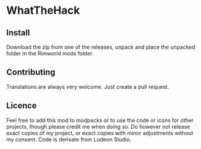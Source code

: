 # WhatTheHack

## Install

Download the zip from one of the releases, unpack and place the unpacked folder in the Rimworld mods folder. 

## Contributing

Translations are always very welcome. Just create a pull request.

## Licence
Feel free to add this mod to modpacks or to use the code or icons for other projects, though please credit me when doing so. 
Do however not release exact copies of my project, or exact copies with minor adjustments without my consent.
Code is derivate from Ludeon Studio.
